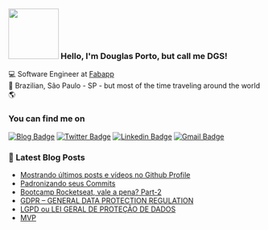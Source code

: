 ### <img src="https://media.giphy.com/media/1r8YvFB47nAsAy36mp/giphy.gif" width="100px"> Hello, I'm Douglas Porto, but call me DGS!

💻  Software Engineer at [Fabapp](https://fabricadeaplicativos.com.br/) <br>
🏡  Brazilian, São Paulo - SP - but most of the time traveling around the world 🌎

### You can find me on

[![Blog Badge](https://img.shields.io/badge/Blog-douglasporto.com.br-6633cc)](https://douglasporto.com.br)
[![Twitter Badge](https://img.shields.io/badge/-@dgsapenas-6633cc?style=flat-square&labelColor=6633cc&logo=twitter&logoColor=white&link=https://twitter.com/dgsapenas)](https://twitter.com/dgsapenas) 
[![Linkedin Badge](https://img.shields.io/badge/-Douglas%20Porto-6633cc?style=flat-square&logo=Linkedin&logoColor=white&link=https://www.linkedin.com/in/douglas-porto/)](https://www.linkedin.com/in/douglas-porto/) 
[![Gmail Badge](https://img.shields.io/badge/-douglasalexandre7@gmail.com-6633cc?style=flat-square&logo=Gmail&logoColor=white&link=mailto:douglasalexandre7@gmail.com)](mailto:douglasalexandre7@gmail.com)

### 📕 Latest Blog Posts

<!-- BLOG:START -->
- [Mostrando últimos posts e vídeos no Github Profile](https://willianjusten.com.br/mostrando-ultimos-posts-e-videos-no-github-profile/)
- [Padronizando seus Commits](https:/douglasporto.com.br/blog/automatizando-seus-commits/)
- [Bootcamp Rocketseat, vale a pena? Part-2](https:/douglasporto.com.br/blog/bootcamp-rocketseat-vale-a-pena-part-2/)
- [GDPR – GENERAL DATA PROTECTION REGULATION](https:/douglasporto.com.br/blog/gdpr-–-general-data-protection-regulation/)
- [LGPD ou LEI GERAL DE PROTEÇÃO DE DADOS](https:/douglasporto.com.br/blog/lgpd-ou-lei-geral-de-proteção-de-dados/)
- [MVP](https:/douglasporto.com.br/blog/mvp/)
<!-- BLOG:END -->
